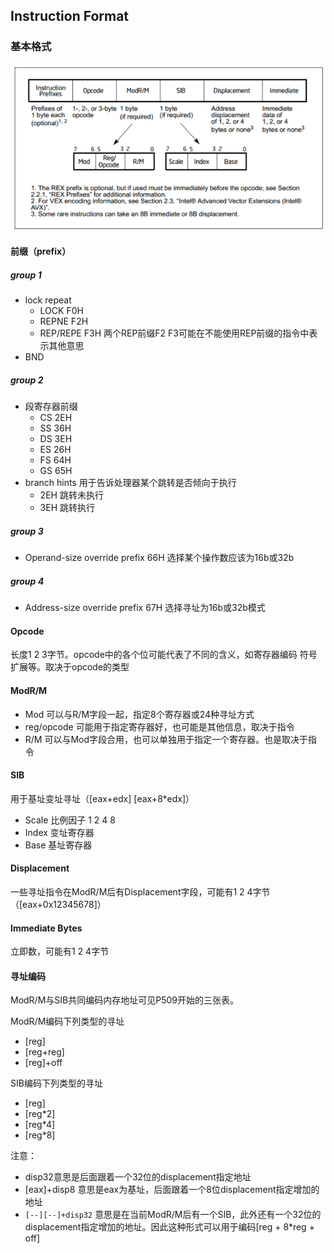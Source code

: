 ## Instruction Format

### 基本格式

![](pic/2_2_1_1.png)

#### 前缀（prefix）

##### group 1

* lock repeat
  * LOCK  F0H
  * REPNE  F2H
  * REP/REPE  F3H  两个REP前缀F2 F3可能在不能使用REP前缀的指令中表示其他意思
* BND

##### group 2

* 段寄存器前缀
  * CS  2EH
  * SS  36H
  * DS  3EH
  * ES  26H
  * FS  64H
  * GS  65H
* branch hints  用于告诉处理器某个跳转是否倾向于执行
  * 2EH  跳转未执行
  * 3EH  跳转执行

##### group 3

* Operand-size override prefix  66H  选择某个操作数应该为16b或32b

##### group 4

* Address-size override prefix  67H  选择寻址为16b或32b模式

#### Opcode

长度1 2 3字节。opcode中的各个位可能代表了不同的含义，如寄存器编码 符号扩展等。取决于opcode的类型

#### ModR/M

* Mod  可以与R/M字段一起，指定8个寄存器或24种寻址方式
* reg/opcode  可能用于指定寄存器好，也可能是其他信息，取决于指令
* R/M  可以与Mod字段合用，也可以单独用于指定一个寄存器。也是取决于指令

#### SIB

用于基址变址寻址（[eax+edx]  [eax+8*edx]）

* Scale  比例因子 1 2 4 8
* Index  变址寄存器
* Base  基址寄存器

#### Displacement

一些寻址指令在ModR/M后有Displacement字段，可能有1 2 4字节（[eax+0x12345678]）

#### Immediate Bytes

立即数，可能有1 2 4字节

#### 寻址编码

ModR/M与SIB共同编码内存地址可见P509开始的三张表。

ModR/M编码下列类型的寻址

* [reg]
* [reg+reg]
* [reg]+off

SIB编码下列类型的寻址

* [reg]
* [reg*2]
* [reg*4]
* [reg*8]

注意：

* disp32意思是后面跟着一个32位的displacement指定地址
* [eax]+disp8  意思是eax为基址，后面跟着一个8位displacement指定增加的地址
* `[--][--]+disp32`  意思是在当前ModR/M后有一个SIB，此外还有一个32位的displacement指定增加的地址。因此这种形式可以用于编码[reg + 8*reg + off]


